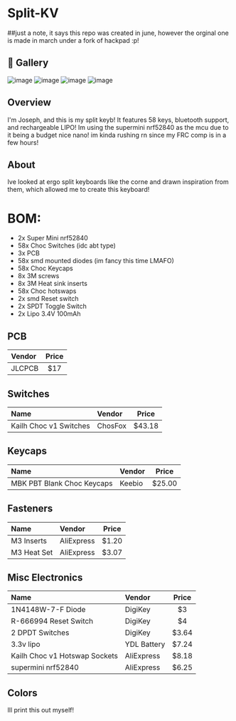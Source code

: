 
# Split-KV
##just a note, it says this repo was created in june, however the orginal one is made in march under a fork of hackpad :p!

## 📸 Gallery
![image](https://github.com/user-attachments/assets/facc2d41-047b-40d8-8d85-fbbf2560d993)
![image](https://github.com/user-attachments/assets/577be54e-bb98-47d3-b7ed-3825dd7b27bc)
![image](https://github.com/user-attachments/assets/864d35f6-fbb1-45d1-9302-0e317a68a131)
![image](https://github.com/user-attachments/assets/c86a35c6-55eb-4ace-ba85-0e64121ed26a)


## Overview

I'm Joseph, and this is my split keyb! It features 58 keys, bluetooth support, and rechargeable LIPO! Im using the supermini nrf52840 as the mcu due to it being a budget nice nano! im kinda rushing rn since my FRC comp is in a few hours!


## About 

Ive looked at ergo split keyboards like the corne and drawn inspiration from them, which allowed me to create this keyboard!

# BOM:
- 2x Super Mini nrf52840
- 58x Choc Switches (idc abt type)
- 3x PCB
- 58x smd mounted diodes (im fancy this time LMAFO)
- 58x Choc Keycaps
- 8x 3M screws
- 8x 3M Heat sink inserts
- 58x Choc hotswaps
- 2x smd Reset switch
- 2x SPDT Toggle Switch
- 2x Lipo 3.4V 100mAh

## PCB
|Vendor | Price |
|:---- |:----:|
| JLCPCB | $17 |

## Switches
|Name |Vendor | Price |
|:--- |:---- |:----:|
|Kailh Choc v1 Switches |ChosFox |$43.18|


## Keycaps
|Name |Vendor | Price |
|:--- |:---- |:----:|
|MBK PBT Blank Choc Keycaps |Keebio |$25.00|


## Fasteners
|Name |Vendor | Price |
|:--- |:---- |:----:|
| M3 Inserts| AliExpress | $1.20 |
| M3 Heat Set| AliExpress |$3.07  |

## Misc Electronics
|Name |Vendor | Price |
|:--- |:---- |:----:|
| 1N4148W-7-F Diode| DigiKey| $3|
| R-666994 Reset Switch| DigiKey| $4|
| 2 DPDT Switches| DigiKey | $3.64 |
| 3.3v lipo| YDL Battery | $7.24 |
| Kailh Choc v1 Hotswap Sockets| AliExpress | $8.18 |
| supermini nrf52840| AliExpress | $6.25| 


## Colors

Ill print this out myself!

